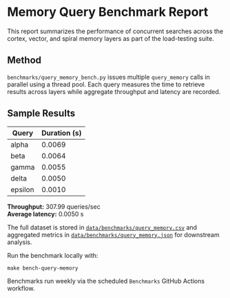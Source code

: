 # Memory Query Benchmark Report

This report summarizes the performance of concurrent searches across the cortex,
vector, and spiral memory layers as part of the load-testing suite.

## Method

`benchmarks/query_memory_bench.py` issues multiple `query_memory` calls in parallel using a thread pool. Each query measures the time to retrieve results across layers while aggregate throughput and latency are recorded.

## Sample Results

| Query | Duration (s) |
|---|---|
| alpha | 0.0069 |
| beta  | 0.0064 |
| gamma | 0.0055 |
| delta | 0.0050 |
| epsilon | 0.0010 |

**Throughput:** 307.99 queries/sec  
**Average latency:** 0.0050 s

The full dataset is stored in [`data/benchmarks/query_memory.csv`](../../data/benchmarks/query_memory.csv) and aggregated metrics in [`data/benchmarks/query_memory.json`](../../data/benchmarks/query_memory.json) for downstream analysis.

Run the benchmark locally with:

```
make bench-query-memory
```

Benchmarks run weekly via the scheduled `Benchmarks` GitHub Actions workflow.
